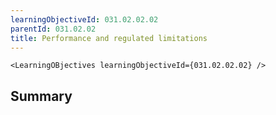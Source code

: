 ```yaml
---
learningObjectiveId: 031.02.02.02
parentId: 031.02.02
title: Performance and regulated limitations
---
```


```tsx eval
<LearningOBjectives learningObjectiveId={031.02.02.02} />
```

## Summary
